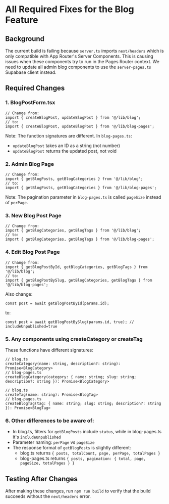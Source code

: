 # All Required Fixes for the Blog Feature

## Background
The current build is failing because `server.ts` imports `next/headers` which is only compatible with App Router's Server Components. This is causing issues when these components try to run in the Pages Router context. We need to update all admin blog components to use the `server-pages.ts` Supabase client instead.

## Required Changes

### 1. BlogPostForm.tsx
```tsx
// Change from:
import { createBlogPost, updateBlogPost } from '@/lib/blog';
// to:
import { createBlogPost, updateBlogPost } from '@/lib/blog-pages';
```

Note: The function signatures are different. In `blog-pages.ts`:
- `updateBlogPost` takes an ID as a string (not number)
- `updateBlogPost` returns the updated post, not void

### 2. Admin Blog Page
```tsx
// Change from:
import { getBlogPosts, getBlogCategories } from '@/lib/blog';
// to:
import { getBlogPosts, getBlogCategories } from '@/lib/blog-pages';
```

Note: The pagination parameter in `blog-pages.ts` is called `pageSize` instead of `perPage`.

### 3. New Blog Post Page
```tsx
// Change from:
import { getBlogCategories, getBlogTags } from '@/lib/blog';
// to:
import { getBlogCategories, getBlogTags } from '@/lib/blog-pages';
```

### 4. Edit Blog Post Page
```tsx
// Change from:
import { getBlogPostById, getBlogCategories, getBlogTags } from '@/lib/blog';
// to:
import { getBlogPostBySlug, getBlogCategories, getBlogTags } from '@/lib/blog-pages';
```

Also change:
```tsx
const post = await getBlogPostById(params.id);
```
to:
```tsx
const post = await getBlogPostBySlug(params.id, true); // includeUnpublished=true
```

### 5. Any components using createCategory or createTag
These functions have different signatures:

```tsx
// blog.ts
createCategory(name: string, description?: string): Promise<BlogCategory>
// blog-pages.ts
createBlogCategory(category: { name: string; slug: string; description?: string }): Promise<BlogCategory>

// blog.ts
createTag(name: string): Promise<BlogTag>
// blog-pages.ts  
createBlogTag(tag: { name: string; slug: string; description?: string }): Promise<BlogTag>
```

### 6. Other differences to be aware of:

- In blog.ts, filters for `getBlogPosts` include `status`, while in blog-pages.ts it's `includeUnpublished`
- Parameter naming: `perPage` vs `pageSize`
- The response format of `getBlogPosts` is slightly different:
  - blog.ts returns `{ posts, totalCount, page, perPage, totalPages }`
  - blog-pages.ts returns `{ posts, pagination: { total, page, pageSize, totalPages } }`

## Testing After Changes
After making these changes, run `npm run build` to verify that the build succeeds without the `next/headers` error. 
